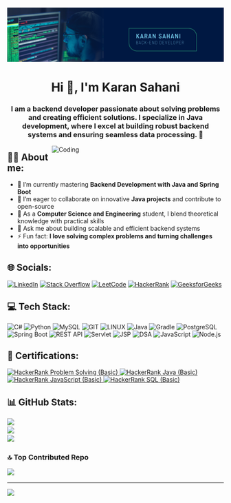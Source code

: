 ![logo](https://github.com/karansahani78/karansahani78/blob/main/Blue%20And%20Green%20Professional%20Technology%20LinkedIn%20Banner-2.png)

<h1 align="center">Hi 👋, I'm Karan Sahani</h1>
<h3 align="center">I am a backend developer passionate about solving problems and creating efficient solutions. I specialize in Java development, where I excel at building robust backend systems and ensuring seamless data processing. 🚀</h3>

<img align="right" alt="Coding" width="400" src="https://www.codium.ai/wp-content/uploads/2023/10/how-does-code-integrity-work.gif">

<h2 align="left">👩‍💻 About me:</h2>

- 🔭 I’m currently mastering **Backend Development with Java and Spring Boot**
- 👯 I’m eager to collaborate on innovative **Java projects** and contribute to open-source
- 🤝 As a **Computer Science and Engineering** student, I blend theoretical knowledge with practical skills
- 💬 Ask me about building scalable and efficient backend systems
- ⚡ Fun fact: **I love solving complex problems and turning challenges into opportunities**

## 🌐 Socials:
[![LinkedIn](https://img.shields.io/badge/LinkedIn-%230077B5.svg?logo=linkedin&logoColor=white)](https://www.linkedin.com/in/karan-sahani-70a0ba2b1)
[![Stack Overflow](https://img.shields.io/badge/-Stackoverflow-FE7A16?logo=stack-overflow&logoColor=white)](https://stackoverflow.com/users/22775391/karan-sahani)
[![LeetCode](https://img.shields.io/badge/LeetCode-%23FFA116.svg?logo=LeetCode&logoColor=white)](https://leetcode.com/u/karansahani78/)
[![HackerRank](https://img.shields.io/badge/HackerRank-%23222222.svg?logo=HackerRank&logoColor=white)](https://www.hackerrank.com/profile/karansahani723)
[![GeeksforGeeks](https://img.shields.io/badge/GeeksforGeeks-%2300AAE4.svg?logo=GeeksforGeeks&logoColor=white)](https://www.geeksforgeeks.org/user/karansahani78)

<h2 align="left">💻 Tech Stack:</h2>

![C#](https://img.shields.io/badge/c%23-%23239120.svg?style=for-the-badge&logo=c-sharp&logoColor=white)
![Python](https://img.shields.io/badge/python-3670A0?style=for-the-badge&logo=python&logoColor=ffdd54)
![MySQL](https://img.shields.io/badge/mysql-%2300000f.svg?style=for-the-badge&logo=mysql&logoColor=white)
![GIT](https://img.shields.io/badge/Git-fc6d26?style=for-the-badge&logo=git&logoColor=white)
![LINUX](https://img.shields.io/badge/Linux-FCC624?style=for-the-badge&logo=linux&logoColor=black)
![Java](https://img.shields.io/badge/java-%23ED8B00.svg?style=for-the-badge&logo=java&logoColor=white)
![Gradle](https://img.shields.io/badge/Gradle-02303A?style=for-the-badge&logo=gradle&logoColor=white)
![PostgreSQL](https://img.shields.io/badge/postgresql-316192?style=for-the-badge&logo=postgresql&logoColor=white)
![Spring Boot](https://img.shields.io/badge/spring%20boot-%236DB33F.svg?style=for-the-badge&logo=spring-boot&logoColor=white)
![REST API](https://img.shields.io/badge/rest%20api-%23000000.svg?style=for-the-badge&logo=swagger&logoColor=white)
![Servlet](https://img.shields.io/badge/servlet-%23E34F26.svg?style=for-the-badge&logo=java&logoColor=white)
![JSP](https://img.shields.io/badge/jsp-%23F7DF1E.svg?style=for-the-badge&logo=java&logoColor=white)
![DSA](https://img.shields.io/badge/DSA-%23FFA500.svg?style=for-the-badge&logo=algolia&logoColor=white)
![JavaScript](https://img.shields.io/badge/javascript-%23323330.svg?style=for-the-badge&logo=javascript&logoColor=%23F7DF1E)
![Node.js](https://img.shields.io/badge/node.js-%2343853D.svg?style=for-the-badge&logo=node.js&logoColor=white)

<h2 align="left">📜 Certifications:</h2>

<a href="https://www.hackerrank.com/certificates/676404ac45ca">
  <img src="https://img.shields.io/badge/HackerRank%20Problem%20Solving%20(Basic)-00EA64.svg?style=for-the-badge&logo=hackerrank&logoColor=white" alt="HackerRank Problem Solving (Basic)">
</a>
<a href="https://www.hackerrank.com/certificates/68dd05c02666">
  <img src="https://img.shields.io/badge/HackerRank%20Java%20(Basic)-00EA64.svg?style=for-the-badge&logo=hackerrank&logoColor=white" alt="HackerRank Java (Basic)">
</a>
<a href="https://www.hackerrank.com/certificates/6be97483c87e">
  <img src="https://img.shields.io/badge/HackerRank%20JavaScript%20(Basic)-00EA64.svg?style=for-the-badge&logo=hackerrank&logoColor=white" alt="HackerRank JavaScript (Basic)">
</a>
<a href="https://www.hackerrank.com/certificates/1ddc0e781c02">
  <img src="https://img.shields.io/badge/HackerRank%20SQL%20(Basic)-00EA64.svg?style=for-the-badge&logo=hackerrank&logoColor=white" alt="HackerRank SQL (Basic)">
</a>

<h2 align="left">📊 GitHub Stats:</h2>

![](https://github-readme-stats.vercel.app/api?username=karansahani78&theme=radical&hide_border=false&include_all_commits=true&count_private=true)<br/>
![](https://github-readme-streak-stats.herokuapp.com/?user=karansahani78&theme=radical&hide_border=false)<br/>
![](https://github-readme-stats.vercel.app/api/top-langs/?username=karansahani78&theme=radical&hide_border=false&include_all_commits=true&count_private=true&layout=compact)

### 🔝 Top Contributed Repo
![](https://github-contributor-stats.vercel.app/api?username=karansahani78&limit=5&theme=dark&combine_all_yearly_contributions=true)

---
[![](https://visitcount.itsvg.in/api?id=karansahani78&icon=0&color=0)](https://visitcount.itsvg.in)
